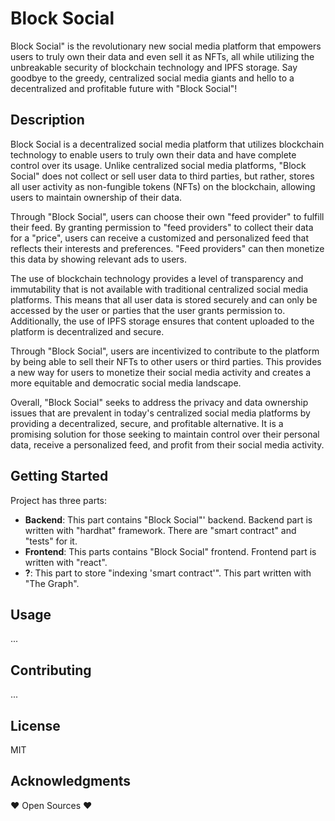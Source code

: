 # Block Social
Block Social" is the revolutionary new social media platform that empowers users to truly own their data and even sell it as NFTs, all while utilizing the unbreakable security of blockchain technology and IPFS storage. Say goodbye to the greedy, centralized social media giants and hello to a decentralized and profitable future with "Block Social"!
## Description
Block Social is a decentralized social media platform that utilizes blockchain technology to enable users to truly own their data and have complete control over its usage. Unlike centralized social media platforms, "Block Social" does not collect or sell user data to third parties, but rather, stores all user activity as non-fungible tokens (NFTs) on the blockchain, allowing users to maintain ownership of their data.

Through "Block Social", users can choose their own "feed provider" to fulfill their feed. By granting permission to "feed providers" to collect their data for a "price", users can receive a customized and personalized feed that reflects their interests and preferences. "Feed providers" can then monetize this data by showing relevant ads to users.

The use of blockchain technology provides a level of transparency and immutability that is not available with traditional centralized social media platforms. This means that all user data is stored securely and can only be accessed by the user or parties that the user grants permission to. Additionally, the use of IPFS storage ensures that content uploaded to the platform is decentralized and secure.

Through "Block Social", users are incentivized to contribute to the platform by being able to sell their NFTs to other users or third parties. This provides a new way for users to monetize their social media activity and creates a more equitable and democratic social media landscape.

Overall, "Block Social" seeks to address the privacy and data ownership issues that are prevalent in today's centralized social media platforms by providing a decentralized, secure, and profitable alternative. It is a promising solution for those seeking to maintain control over their personal data, receive a personalized feed, and profit from their social media activity.
## Getting Started
Project has three parts:
- **Backend**: This part contains "Block Social"' backend. Backend part is written with "hardhat" framework. There are "smart contract" and "tests" for it.
- **Frontend**: This parts contains "Block Social" frontend. Frontend part is written with "react".
- **?**: This part to store "indexing 'smart contract'". This part written with "The Graph".
## Usage
...
## Contributing
...
## License
MIT
## Acknowledgments
❤️ Open Sources ❤️
